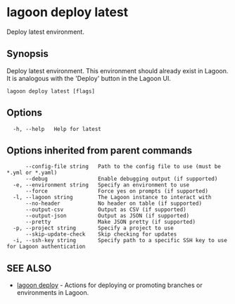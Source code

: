 # lagoon deploy latest

Deploy latest environment.

## Synopsis

Deploy latest environment. This environment should already exist in Lagoon. It is analogous with the 'Deploy' button in the Lagoon UI.

```text
lagoon deploy latest [flags]
```

## Options

```text
  -h, --help   Help for latest
```

## Options inherited from parent commands

```text
      --config-file string   Path to the config file to use (must be *.yml or *.yaml)
      --debug                Enable debugging output (if supported)
  -e, --environment string   Specify an environment to use
      --force                Force yes on prompts (if supported)
  -l, --lagoon string        The Lagoon instance to interact with
      --no-header            No header on table (if supported)
      --output-csv           Output as CSV (if supported)
      --output-json          Output as JSON (if supported)
      --pretty               Make JSON pretty (if supported)
  -p, --project string       Specify a project to use
      --skip-update-check    Skip checking for updates
  -i, --ssh-key string       Specify path to a specific SSH key to use for Lagoon authentication
```

## SEE ALSO

* [lagoon deploy](lagoon_deploy.md)     - Actions for deploying or promoting branches or environments in Lagoon.

